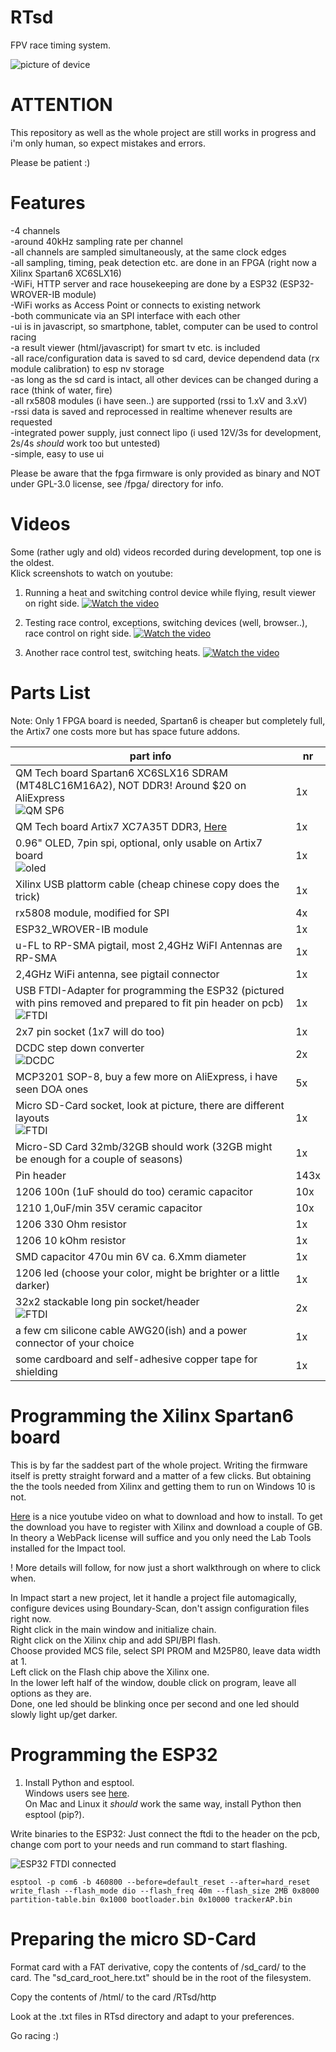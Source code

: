 # RTsd
FPV race timing system.

![picture of device](pics/RTsd_Geruest_small.jpg?raw=true "RTsd device")

# ATTENTION
This repository as well as the whole project are still works in progress and i'm only human, so expect mistakes and errors.

Please be patient :)

# Features
-4 channels  
-around 40kHz sampling rate per channel  
-all channels are sampled simultaneously, at the same clock edges  
-all sampling, timing, peak detection etc. are done in an FPGA (right now a Xilinx Spartan6 XC6SLX16)  
-WiFi, HTTP server and race housekeeping are done by a ESP32 (ESP32-WROVER-IB module)  
-WiFi works as Access Point or connects to existing network  
-both communicate via an SPI interface with each other  
-ui is in javascript, so smartphone, tablet, computer can be used to control racing  
-a result viewer (html/javascript) for smart tv etc. is included  
-all race/configuration data is saved to sd card, device dependend data (rx module calibration) to esp nv storage  
-as long as the sd card is intact, all other devices can be changed during a race (think of water, fire)  
-all rx5808 modules (i have seen..) are supported (rssi to 1.xV and 3.xV)  
-rssi data is saved and reprocessed in realtime whenever results are requested  
-integrated power supply, just connect lipo (i used 12V/3s for development, 2s/4s *should* work too but untested)  
-simple, easy to use ui  

Please be aware that the fpga firmware is only provided as binary and NOT under GPL-3.0 license, see /fpga/ directory for info.


# Videos
Some (rather ugly and old) videos recorded during development, top one is the oldest.  
Klick screenshots to watch on youtube:

1. Running a heat and switching control device while flying, result viewer on right side.
[![Watch the video](pics/vlcsnap-2020-09-14-17h56_smaller.png?raw=true)](https://www.youtube.com/watch?v=o1VrKWGbu_8)

2. Testing race control, exceptions, switching devices (well, browser..), race control on right side.
[![Watch the video](pics/vlcsnap-2020-09-14-17h57_smaller.png?raw=true)](https://www.youtube.com/watch?v=Kj8n9SVtbG0)

3. Another race control test, switching heats.
[![Watch the video](pics/vlcsnap-2020-09-14-18h13_smaller.png?raw=true)](https://www.youtube.com/watch?v=IwP20b6x6Jg)


# Parts List

Note: Only 1 FPGA board is needed, Spartan6 is cheaper but completely full, the Artix7 one costs more but has space future addons.

| part info | nr |
|------|-------------|
| QM Tech board Spartan6 XC6SLX16 SDRAM (MT48LC16M16A2), NOT DDR3! Around $20 on AliExpress<br>![QM SP6](pics/QM-Tech_SP6_XC6SLX16_small.png?raw=true "QM SP6") | 1x |
| QM Tech board Artix7 XC7A35T DDR3, [Here](https://de.aliexpress.com/item/1000006630084.html) | 1x |
| 0.96" OLED, 7pin spi, optional, only usable on Artix7 board<br>![oled](pics/oled_small.png?raw=true "oled") | 1x |
| Xilinx USB plattorm cable (cheap chinese copy does the trick) | 1x |
| rx5808 module, modified for SPI | 4x |
| ESP32_WROVER-IB module | 1x |
| u-FL to RP-SMA pigtail, most 2,4GHz WiFI Antennas are RP-SMA | 1x |
| 2,4GHz WiFi antenna, see pigtail connector | 1x | 
| USB FTDI-Adapter for programming the ESP32 (pictured with pins removed and prepared to fit pin header on pcb)<br>![FTDI](pics/FTDI_small.png?raw=true "FTDI") | 1x |
| 2x7 pin socket (1x7 will do too) | 1x |
| DCDC step down converter<br>![DCDC](pics/DCDC_small.png?raw=true "DCDC") | 2x |
| MCP3201 SOP-8, buy a few more on AliExpress, i have seen DOA ones | 5x |
| Micro SD-Card socket, look at picture, there are different layouts<br>![FTDI](pics/sd_socket_small.png?raw=true "FTDI") | 1x |
| Micro-SD Card 32mb/32GB should work (32GB might be enough for a couple of seasons) | 1x |
| Pin header | 143x |
| 1206 100n (1uF should do too) ceramic capacitor | 10x |
| 1210 1,0uF/min 35V ceramic capacitor | 10x |
| 1206 330 Ohm resistor | 1x |
| 1206 10 kOhm resistor | 1x |
| SMD capacitor 470u min 6V ca. 6.Xmm diameter | 1x |
| 1206 led (choose your color, might be brighter or a little darker) | 1x |
| 32x2 stackable long pin socket/header<br>![FTDI](pics/long_pin_socket_header_small.png?raw=true "FTDI") | 2x |
| a few cm silicone cable AWG20(ish) and a power connector of your choice | 1x |
| some cardboard and self-adhesive copper tape for shielding | 1x |


# Programming the Xilinx Spartan6 board

This is by far the saddest part of the whole project. Writing the firmware itself is pretty straight forward and a matter of a few clicks. But obtaining the
the tools needed from Xilinx and getting them to run on Windows 10 is not.  

[Here](https://www.youtube.com/watch?v=VMEIPCjqinA) is a nice youtube video on what to download and how to install. To get the download you have to register with Xilinx and
download a couple of GB. In theory a WebPack license will suffice and you only need the Lab Tools installed for the Impact tool.  

! More details will follow, for now just a short walkthrough on where to click when.

In Impact start a new project, let it handle a project file automagically, configure devices using Boundary-Scan, don't assign configuration files right now.  
Right click in the main window and initialize chain.  
Right click on the Xilinx chip and add SPI/BPI flash.  
Choose provided MCS file, select SPI PROM and M25P80, leave data width at 1.  
Left click on the Flash chip above the Xilinx one.  
In the lower left half of the window, double click on program, leave all options as they are.  
Done, one led should be blinking once per second and one led should slowly light up/get darker.  


# Programming the ESP32

1. Install Python and esptool.  
Windows users see [here](https://cyberblogspot.com/how-to-install-esptool-on-windows-10/).  
On Mac and Linux it *should* work the same way, install Python then esptool (pip?).

Write binaries to the ESP32: Just connect the ftdi to the header on the pcb, change com port to your needs and run command to start flashing.  

![ESP32 FTDI connected](pics/esp_ftdi_small.png?raw=true "ESP32 FTDI connected")

```
esptool -p com6 -b 460800 --before=default_reset --after=hard_reset write_flash --flash_mode dio --flash_freq 40m --flash_size 2MB 0x8000 partition-table.bin 0x1000 bootloader.bin 0x10000 trackerAP.bin
```


# Preparing the micro SD-Card

Format card with a FAT derivative, copy the contents of /sd_card/ to the card. The "sd_card_root_here.txt" should be in the root of the filesystem.  

Copy the contents of /html/ to the card /RTsd/http  

Look at the .txt files in RTsd directory and adapt to your preferences.  

Go racing :)